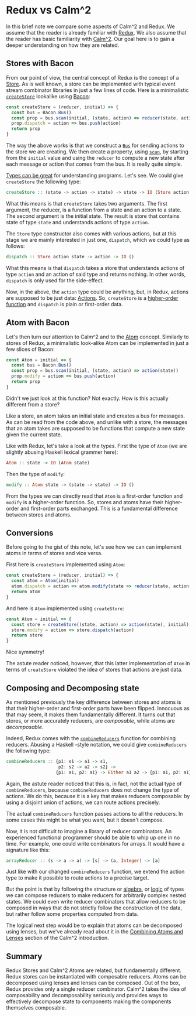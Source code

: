 # Redux vs Calm^2

In this brief note we compare some aspects of Calm^2 and Redux.  We assume that
the reader is already familiar with [Redux](http://redux.js.org/).  We also
assume that the reader has basic familiarity with
[Calm^2](introduction-to-calmm.md).  Our goal here is to gain a deeper
understanding on how they are related.

## Stores with Bacon

From our point of view, the central concept of Redux is the concept of a
[Store](http://redux.js.org/docs/basics/Store.html).  As is well known, a store
can be implemented with typical event stream combinator libraries in just a few
lines of code.  Here is a minimalistic
[`createStore`](http://redux.js.org/docs/api/createStore.html) lookalike using
[Bacon](https://github.com/baconjs/bacon.js/):

```js
const createStore = (reducer, initial) => {
  const bus = Bacon.Bus()
  const prop = bus.scan(initial, (state, action) => reducer(state, action))
  prop.dispatch = action => bus.push(action)
  return prop
}
```

The way the above works is that we construct a
[`Bus`](https://github.com/baconjs/bacon.js/#bus) for sending actions to the
store we are creating.  We then create a property, using
[`scan`](https://github.com/baconjs/bacon.js/#observable-scan), by starting from
the `initial` value and using the `reducer` to compute a new state after each
message or action that comes from the bus.  It is really quite simple.

[Types can be great](https://www.youtube.com/watch?v=IOiZatlZtGU) for
understanding programs.  Let's see.  We could give `createStore` the following
type:

```haskell
createStore :: (state -> action -> state) -> state -> IO (Store action state)
```

What this means is that `createStore` takes two arguments.  The first argument,
the reducer, is a function from a state and an action to a state.  The second
argument is the initial state.  The result is store that contains state of type
`state` and understands actions of type `action`.

The `Store` type constructor also comes with various actions, but at this stage
we are mainly interested in just one, `dispatch`, which we could type as
follows:

```haskell
dispatch :: Store action state -> action -> IO ()
```

What this means is that `dispatch` takes a store that understands actions of
type `action` and an action of said type and returns nothing.  In other words,
`dispatch` is only used for the side-effect.

Now, in the above, the `action` type could be anything, but, in Redux, actions
are supposed to be just data:
[Actions](http://redux.js.org/docs/basics/Actions.html).  So, `createStore` is a
[higher-order function](https://en.wikipedia.org/wiki/Higher-order_function) and
`dispatch` is plain or first-order data.

## Atom with Bacon

Let's then turn our attention to Calm^2 and to the
[Atom](https://github.com/calmm-js/documentation/blob/master/introduction-to-calmm.md#atoms)
concept.  Similarly to stores of Redux, a minimalistic look-alike Atom can be
implemented in just a few slices of Bacon:

```js
const Atom = initial => {
  const bus = Bacon.Bus()
  const prop = bus.scan(initial, (state, action) => action(state))
  prop.modify = action => bus.push(action)
  return prop
}
```

Didn't we just look at this function?  Not exactly.  How is this actually
different from a store?

Like a store, an atom takes an initial state and creates a bus for messages.  As
can be read from the code above, and unlike with a store, the messages that an
atom takes are supposed to be functions that compute a new state given the
current state.

Like with Redux, let's take a look at the types.  First the type of `Atom` (we
are slightly abusing Haskell lexical grammer here):

```haskell
Atom :: state -> IO (Atom state)
```

Then the type of `modify`:

```haskell
modify :: Atom state -> (state -> state) -> IO ()
```

From the types we can directly read that `Atom` is a first-order function and
`modify` is a higher-order function.  So, stores and atoms have their
higher-order and first-order parts exchanged.  This is a fundamental difference
between stores and atoms.

## Conversions

Before going to the gist of this note, let's see how we can can implement atoms
in terms of stores and vice versa.

First here is `createStore` implemented using `Atom`:

```js
const createStore = (reducer, initial) => {
  const atom = Atom(initial)
  atom.dispatch = action => atom.modify(state => reducer(state, action))
  return atom
}
```

And here is `Atom` implemented using `createStore`:

```js
const Atom = initial => {
  const store = createStore((state, action) => action(state), initial)
  store.modify = action => store.dispatch(action)
  return store
}
```

Nice symmetry!

The astute reader noticed, however, that this latter implementation of `Atom` in
terms of `createStore` violated the idea of stores that actions are just data.

## Composing and Decomposing state

As mentioned previously the key difference between stores and atoms is that
their higher-order and first-order parts have been flipped.  Innocuous as that
may seem, it makes them fundamentally different.  It turns out that stores, or
more accurately reducers, are *composable*, while atoms are *decomposable*.

Indeed, Redux comes with the
[`combineReducers`](http://redux.js.org/docs/api/combineReducers.html) function
for combining reducers.  Abusing a Haskell -style notation, we could give
`combineReducers` the following type:

```haskell
combineReducers :: {p1: s1 -> a1 -> s1,
                    p2: s2 -> a2 -> s2} ->
                   {p1: a1, p2: a1} -> Either a1 a2 -> {p1: a1, p2: a1}
```

Again, the astute reader noticed that this is, in fact, not the actual type of
`combineReducers`, because `combineReducers` does not change the type of
actions.  We do this, because it is a key that makes reducers composable: by
using a disjoint union of actions, we can route actions precisely.

The actual `combineReducers` function passes actions to all the reducers.  In
some cases this might be what you want, but it doesn't compose.

Now, it is not difficult to imagine a library of reducer combinators.  An
experienced functional programmer should be able to whip up one in no time.  For
example, one could write combinators for arrays.  It would have a signature like
this:

```haskell
arrayReducer :: (s -> a -> a) -> [s] -> (a, Integer) -> [a]
```

Just like with our changed `combineReducers` function, we extend the action type
to make it possible to route actions to a precise target.

But the point is that by following the structure or
[algebra](http://chris-taylor.github.io/blog/2013/02/10/the-algebra-of-algebraic-data-types/),
or
[logic](http://homepages.inf.ed.ac.uk/wadler/papers/propositions-as-types/propositions-as-types.pdf)
of types we can compose reducers to make reducers for arbitrarily complex nested
states.  We could even write reducer combinators that allow reducers to be
composed in ways that do not strictly follow the construction of the data, but
rather follow some properties computed from data.

The logical next step would be to explain that atoms can be decomposed using
lenses, but we've already read about it in the
[Combining Atoms and Lenses](https://github.com/calmm-js/documentation/blob/master/introduction-to-calmm.md#combining-atoms-and-lenses)
section of the Calm^2 introduction.

## Summary

Redux Stores and Calm^2 Atoms are related, but fundamentally different.  Redux
stores can be instantiated with composable reducers.  Atoms can be decomposed
using lenses and lenses can be composed.  Out of the box, Redux provides only a
single reducer combinator.  Calm^2 takes the idea of composability and
decomposability seriously and provides ways to effectively decompose state to
components making the components themselves composable.
